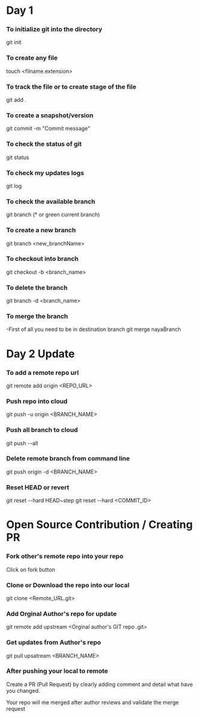 # Day 1

### To initialize git into the directory
git init

### To create any file
touch <filname.extension>

### To track the file or to create stage of the file
git add .

### To create a snapshot/version
git commit -m "Commit message"

### To check the status of git
git status

### To check my updates logs
git log

### To check the available branch
git branch
(* or green current branch)

### To create a new branch
git branch <new_branchName>

### To checkout into branch
git checkout -b <branch_name>

### To delete the branch
git branch -d <branch_name>

### To merge the branch
-First of all you need to be in destination branch
git merge nayaBranch

# Day 2 Update

### To add a remote repo url
git remote add origin <REPO_URL>

### Push repo into cloud
git push -u origin <BRANCH_NAME>

### Push all branch to cloud
git push --all

### Delete remote branch from command line
git push origin -d <BRANCH_NAME>

### Reset HEAD or revert
git reset --hard HEAD~step
git reset --hard <COMMIT_ID>

# Open Source Contribution / Creating PR

### Fork other's remote repo into your repo
Click on fork button

### Clone or Download the repo into our local
git clone <Remote_URL.git>

### Add Orginal Author's repo for update
git remote add upstream <Orginal author's GIT repo .git>

### Get updates from Author's repo
git pull upsatream <BRANCH_NAME>

### After pushing your local to remote
Create a PR (Pull Request) by clearly adding comment and detail what have you changed.

Your repo will me merged after author reviews and validate the merge request
